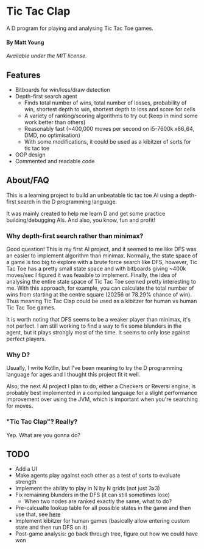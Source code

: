 # Tic Tac Clap

A D program for playing and analysing Tic Tac Toe games.

#### By Matt Young

_Available under the MIT license._

## Features
- Bitboards for win/loss/draw detection
- Depth-first search agent
    - Finds total number of wins, total number of losses, probability of win, shortest depth to win, shortest depth to loss and score for cells
    - A variety of ranking/scoring algorithms to try out (keep in mind some work better than others)
    - Reasonably fast (~400,000 moves per second on i5-7600k x86_64, DMD, no optimisation)
    - With some modifications, it could be used as a kibitzer of sorts for tic tac toe
- OOP design
- Commented and readable code

## About/FAQ
This is a learning project to build an unbeatable tic tac toe AI using a depth-first search in the D programming language.

It was mainly created to help me learn D and get some practice building/debugging AIs. And also, you know, fun and profit!

### Why depth-first search rather than minimax?
Good question! This is my first AI project, and it seemed to me like DFS was an easier to implement algorithm than minimax. Normally, the state space of a game is too big to explore with a brute force search like DFS, however, Tic Tac Toe has a pretty small state space and with bitboards giving ~400k moves/sec I figured it was feasible to implement.
Finally, the idea of analysing the entire state space of Tic Tac Toe seemed pretty interesting to me. With this approach, for example, you can calculate the total number of wins from starting at the centre square (20256 or 78.29% chance of win). Thus meaning Tic Tac Clap could be used as a kibitzer for human vs human Tic Tac Toe games.

It is worth noting that DFS seems to be a weaker player than minimax, it's not perfect. I am still working to find a way to fix some blunders in the agent, but it plays strongly most of the time. It seems to only lose against perfect players.

### Why D?
Usually, I write Kotlin, but I've been meaning to try the D programming language for ages and I thought this project fit it well.

Also, the next AI project I plan to do, either a Checkers or Reversi engine, is probably best implemented in a compiled language for a slight performance improvement over using the JVM, which is important when you're searching for moves.

### "Tic Tac Clap"? Really?
Yep. What are you gonna do?

## TODO
- Add a UI
- Make agents play against each other as a test of sorts to evaluate strength
- Implement the ability to play in N by N grids (not just 3x3)
- Fix remaining blunders in the DFS (it can still sometimes lose)
    - When two nodes are ranked exactly the same, what to do?
- Pre-calcualte lookup table for all possible states in the game and then use that, see [here](https://medium.com/@mtiller/what-i-dont-get-is-if-you-are-already-searching-the-whole-tree-the-potentially-9-9b6b68365e40)
- Implement kibitzer for human games (basically allow entering custom state and then run DFS on it)
- Post-game analysis: go back through tree, figure out how we could have won